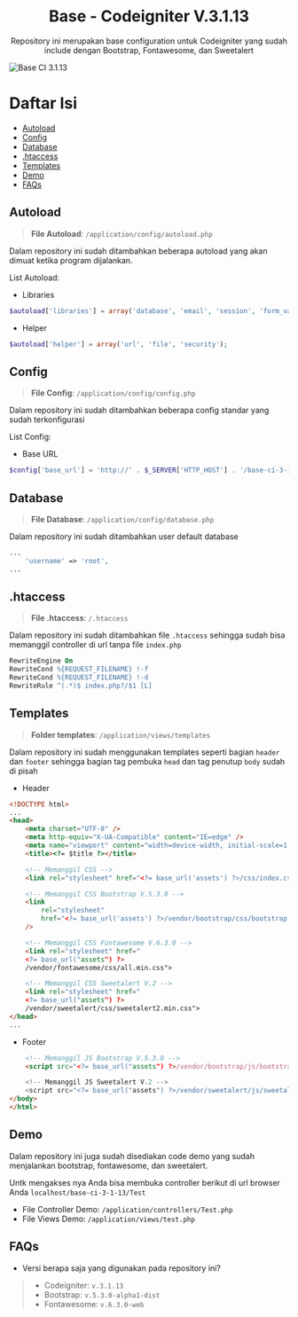 <h1 align="center">Base - Codeigniter V.3.1.13</h1>
<p align="center">Repository ini merupakan base configuration untuk Codeigniter yang sudah include dengan Bootstrap, Fontawesome, dan Sweetalert</p>

<img src="https://user-images.githubusercontent.com/64394320/223135166-1d97f091-9c7b-4359-b496-7ac65da34057.png" alt="Base CI 3.1.13">

# Daftar Isi

- [Autoload](#autoload)
- [Config](#config)
- [Database](#database)
- [.htaccess](#htaccess)
- [Templates](#templates)
- [Demo](#demo)
- [FAQs](#faqs)

## Autoload

> **File Autoload**: `/application/config/autoload.php`

Dalam repository ini sudah ditambahkan beberapa autoload yang akan dimuat ketika program dijalankan.

List Autoload:

- Libraries

```php
$autoload['libraries'] = array('database', 'email', 'session', 'form_validation');
```

- Helper

```php
$autoload['helper'] = array('url', 'file', 'security');
```

## Config

> **File Config**: `/application/config/config.php`

Dalam repository ini sudah ditambahkan beberapa config standar yang sudah terkonfigurasi

List Config:

- Base URL

```php
$config['base_url'] = 'http://' . $_SERVER['HTTP_HOST'] . '/base-ci-3-1-13/';
```

## Database

> **File Database**: `/application/config/database.php`

Dalam repository ini sudah ditambahkan user default database

```php
...
    'username' => 'root',
...
```

## .htaccess

> **File .htaccess**: `/.htaccess`

Dalam repository ini sudah ditambahkan file `.htaccess` sehingga sudah bisa memanggil controller di url tanpa file `index.php`

```apache
RewriteEngine On
RewriteCond %{REQUEST_FILENAME} !-f
RewriteCond %{REQUEST_FILENAME} !-d
RewriteRule ^(.*)$ index.php?/$1 [L]
```

## Templates

> **Folder templates**: `/application/views/templates`

Dalam repository ini sudah menggunakan templates seperti bagian `header` dan `footer` sehingga bagian tag pembuka `head` dan tag penutup `body` sudah di pisah

- Header

```html
<!DOCTYPE html>
...
<head>
	<meta charset="UTF-8" />
	<meta http-equiv="X-UA-Compatible" content="IE=edge" />
	<meta name="viewport" content="width=device-width, initial-scale=1.0" />
	<title><?= $title ?></title>

	<!-- Memanggil CSS -->
	<link rel="stylesheet" href="<?= base_url('assets') ?>/css/index.css" />

	<!-- Memanggil CSS Bootstrap V.5.3.0 -->
	<link
		rel="stylesheet"
		href="<?= base_url('assets') ?>/vendor/bootstrap/css/bootstrap.min.css"
	/>

	<!-- Memanggil CSS Fontawesome V.6.3.0 -->
	<link rel="stylesheet" href="
	<?= base_url("assets") ?>
	/vendor/fontawesome/css/all.min.css">

	<!-- Memanggil CSS Sweetalert V.2 -->
	<link rel="stylesheet" href="
	<?= base_url("assets") ?>
	/vendor/sweetalert/css/sweetalert2.min.css">
</head>
...
```

- Footer

```html
    <!-- Memanggil JS Bootstrap V.5.3.0 -->
    <script src="<?= base_url("assets") ?>/vendor/bootstrap/js/bootstrap.bundle.js"></script>

    <!-- Memanggil JS Sweetalert V.2 -->
    <script src="<?= base_url("assets") ?>/vendor/sweetalert/js/sweetalert2.all.min.js"></script>
</body>
</html>
```

## Demo

Dalam repository ini juga sudah disediakan code demo yang sudah menjalankan bootstrap, fontawesome, dan sweetalert.

Untk mengakses nya Anda bisa membuka controller berikut di url browser Anda `localhost/base-ci-3-1-13/Test`

- File Controller Demo: `/application/controllers/Test.php`
- File Views Demo: `/application/views/test.php`

## FAQs

- Versi berapa saja yang digunakan pada repository ini?

> - Codeigniter: `v.3.1.13`
> - Bootstrap: `v.5.3.0-alpha1-dist`
> - Fontawesome: `v.6.3.0-web`
